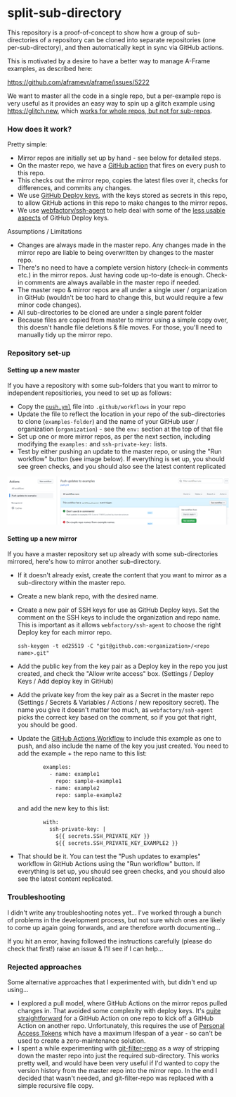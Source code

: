 # split-sub-directory



This repository is a proof-of-concept to show how a group of sub-directories of a repository can be cloned into separate repositories (one per-sub-directory), and then automatically kept in sync via GitHub actions.



This is motivated by a desire to have a better way to manage A-Frame examples, as described here:

https://github.com/aframevr/aframe/issues/5222

We want to master all the code in a single repo, but a per-example repo is very useful as it provides an easy way to spin up a glitch example using https://glitch.new, which [works for whole repos, but not for sub-repos](https://support.glitch.com/t/glitch-new-for-sub-trees-of-github-repos/59049).



### How does it work?

Pretty simple:

- Mirror repos are initially set up by hand - see below for detailed steps.
- On the master repo, we have a [GitHub action](https://github.com/diarmidmackenzie/split-sub-directory/actions/workflows/push.yml) that fires on every push to this repo.
- This checks out the mirror repo, copies the latest files over it, checks for differences, and commits any changes.
- We use [GitHub Deploy keys](https://docs.github.com/en/rest/deploy-keys), with the keys stored as secrets in this repo, to allow GitHub actions in this repo to make changes to the mirror repos.
- We use [webfactory/ssh-agent](webfactory/ssh-agent) to help deal with some of the [less usable aspects](https://github.com/webfactory/ssh-agent#support-for-github-deploy-keys) of GitHub Deploy keys.



Assumptions / Limitations

- Changes are always made in the master repo.  Any changes made in the mirror repo are liable to being overwritten by changes to the master repo.
- There's no need to have a complete version history (check-in comments etc.) in the mirror repos.  Just having code up-to-date is enough.  Check-in comments are always available in the master repo if needed.
- The master repo & mirror repos are all under a single user / organization in GitHub (wouldn't be too hard to change this, but would require a few minor code changes).
- All sub-directories to be cloned are under a single parent folder
- Because files are copied from master to mirror using a simple copy over, this doesn't handle file deletions & file moves.  For those, you'll need to manually tidy up the mirror repo.



### Repository set-up

#### Setting up a new master

If you have a repository with some sub-folders that you want to mirror to independent repositiories, you need to set up as follows:

- Copy the [`push.yml`](https://github.com/diarmidmackenzie/split-sub-directory/blob/main/.github/workflows/push.yml) file into `.github/workflows` in your repo
- Update the file to reflect the location in your repo of the sub-directories to clone (`examples-folder`) and the name of your GitHub user / organization (`organization`) - see the `env:` section at the top of that file
- Set up one or more mirror repos, as per the next section, including modifying the `examples:` and `ssh-private-key:` lists.
- Test by either pushing an update to the master repo, or using the "Run workflow" button (see image below).  If everything is set up, you should see green checks, and you should also see the latest content replicated



![image-20230130173054225](image-20230130173054225.png)



#### Setting up a new mirror

If you have a master repository set up already with some sub-directories mirrored, here's how to mirror another sub-directory.

- If it doesn't already exist, create the content that you want to mirror as a sub-directory within the master repo.

- Create a new blank repo, with the desired name.

- Create a new pair of SSH keys for use as GitHub Deploy keys.  Set the comment on the SSH keys to include the organization and repo name.  This is important as it allows `webfactory/ssh-agent` to choose the right Deploy key for each mirror repo.

  ```
  ssh-keygen -t ed25519 -C "git@github.com:<organization>/<repo name>.git"
  ```

- Add the public key from the key pair as a Deploy key in the repo you just created, and check the "Allow write access" box.  (Settings / Deploy Keys / Add deploy key in GitHub)

- Add the private key from the key pair as a Secret in the master repo (Settings / Secrets & Variables / Actions / new repository secret).  The name you give it doesn't matter too much, as `webfactory/ssh-agent` picks the correct key based on the comment, so if you got that right, you should be good.

- Update the [GitHub Actions Workflow](https://github.com/diarmidmackenzie/split-sub-directory/blob/main/.github/workflows/push.yml) to include this example as one to push, and also include the name of the key you just created.  You need to add the example + the repo name to this list:

  ```
          examples:
            - name: example1
              repo: sample-example1
            - name: example2
              repo: sample-example2
  ```

  and add the new key to this list:

  ```
          with:
            ssh-private-key: |
              ${{ secrets.SSH_PRIVATE_KEY }}
              ${{ secrets.SSH_PRIVATE_KEY_EXAMPLE2 }}
  ```

- That should be it.  You can test the "Push updates to examples" workflow in GitHub Actions using the "Run workflow" button.  If everything is set up, you should see green checks, and you should also see the latest content replicated.



### Troubleshooting

I didn't write any troubleshooting notes yet...  I've worked through a bunch of problems in the development process, but not sure which ones are likely to come up again going forwards, and are therefore worth documenting...

If you hit an error, having followed the instructions carefully (please do check that first!) raise an issue & I'll see if I can help...



### Rejected approaches

Some alternative approaches that I experimented with, but didn't end up using...

- I explored a pull model, where GitHub Actions on the mirror repos pulled changes in.  That avoided some complexity with deploy keys.  It's [quite straightforward](https://github.com/orgs/community/discussions/26323#discussioncomment-3251451) for a GitHub Action on one repo to kick off a GitHub Action on another repo.  Unfortunately, this requires the use of [Personal Access Tokens](https://docs.github.com/en/authentication/keeping-your-account-and-data-secure/creating-a-personal-access-token) which have a maximum lifespan of a year - so can't be used to create a zero-maintenance solution.
- I spent a while experimenting with [git-filter-repo](https://github.com/newren/git-filter-repo) as a way of stripping down the master repo into just the required sub-directory.  This works pretty well, and would have been very useful if I'd wanted to copy the version history from the master repo into the mirror repo.  In the end I decided that wasn't needed, and git-filter-repo was replaced with a simple recursive file copy.

